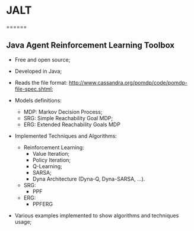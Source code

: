 # JALT
======

## Java Agent Reinforcement Learning Toolbox

- Free and open source;
- Developed in Java;
- Reads the file format: <http://www.cassandra.org/pomdp/code/pomdp-file-spec.shtml>;
- Models definitions:
  - MDP: Markov Decision Process;
  - SRG: Simple Reachability Goal MDP;
  - ERG: Extended Reachability Goals MDP
- Implemented Techniques and Algorithms:
  - Reinforcement Learning:
    - Value Iteration;
    - Policy Iteration;
    - Q-Learning;
    - SARSA;
    - Dyna Architecture (Dyna-Q, Dyna-SARSA, ...).
  - SRG:
    - PPF
  - ERG:
    - PPFERG
    
- Various examples implemented to show algorithms and techniques usage;



